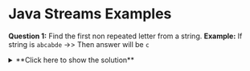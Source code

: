 # Java Streams Examples

**Question 1:** Find the first non repeated letter from a string.
**Example:** If string is `abcabde` ->> Then answer will be `c`
<details>
  <summary>**Click here to show the solution**</summary>
  ```java
		Stream.of(str.split("")).filter(ch -> str.indexOf(ch, str.indexOf(ch) + 1) == -1).findFirst()
  ```
  </details>